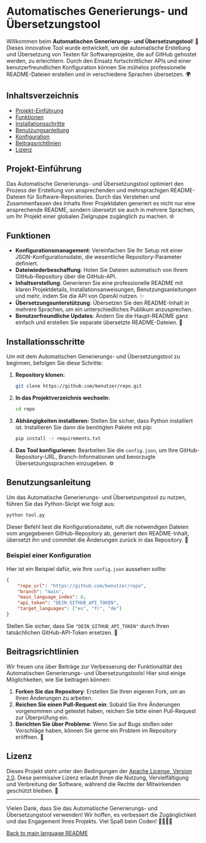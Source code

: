 # Automatisches Generierungs- und Übersetzungstool

Willkommen beim **Automatischen Generierungs- und Übersetzungstool**! 🎉 Dieses innovative Tool wurde entwickelt, um die automatische Erstellung und Übersetzung von Texten für Softwareprojekte, die auf GitHub gehostet werden, zu erleichtern. Durch den Einsatz fortschrittlicher APIs und einer benutzerfreundlichen Konfiguration können Sie mühelos professionelle README-Dateien erstellen und in verschiedene Sprachen übersetzen. 🌍

## Inhaltsverzeichnis
- [Projekt-Einführung](#projekt-einführung)
- [Funktionen](#funktionen)
- [Installationsschritte](#installationsschritte)
- [Benutzungsanleitung](#benutzungsanleitung)
- [Konfiguration](#konfiguration)
- [Beitragsrichtlinien](#beitragsrichtlinien)
- [Lizenz](#lizenz)

## Projekt-Einführung

Das Automatische Generierungs- und Übersetzungstool optimiert den Prozess der Erstellung von ansprechenden und mehrsprachigen README-Dateien für Software-Repositories. Durch das Verstehen und Zusammenfassen des Inhalts Ihrer Projektdaten generiert es nicht nur eine ansprechende README, sondern übersetzt sie auch in mehrere Sprachen, um Ihr Projekt einer globalen Zielgruppe zugänglich zu machen. 🌐

## Funktionen

- **Konfigurationsmanagement**: Vereinfachen Sie Ihr Setup mit einer JSON-Konfigurationsdatei, die wesentliche Repository-Parameter definiert.
- **Dateiwiederbeschaffung**: Holen Sie Dateien automatisch von Ihrem GitHub-Repository über die GitHub-API.
- **Inhaltserstellung**: Generieren Sie eine professionelle README mit klaren Projektdetails, Installationsanweisungen, Benutzungsanleitungen und mehr, indem Sie die API von OpenAI nutzen. ✨
- **Übersetzungsunterstützung**: Übersetzen Sie den README-Inhalt in mehrere Sprachen, um ein unterschiedliches Publikum anzusprechen.
- **Benutzerfreundliche Updates**: Ändern Sie die Haupt-README ganz einfach und erstellen Sie separate übersetzte README-Dateien. 🔄

## Installationsschritte

Um mit dem Automatischen Generierungs- und Übersetzungstool zu beginnen, befolgen Sie diese Schritte:

1. **Repository klonen:**
   ```bash
   git clone https://github.com/benutzer/repo.git
   ```

2. **In das Projektverzeichnis wechseln:**
   ```bash
   cd repo
   ```

3. **Abhängigkeiten installieren:**
   Stellen Sie sicher, dass Python installiert ist. Installieren Sie dann die benötigten Pakete mit pip:
   ```bash
   pip install -r requirements.txt
   ```

4. **Das Tool konfigurieren:**
   Bearbeiten Sie die `config.json`, um Ihre GitHub-Repository-URL, Branch-Informationen und bevorzugte Übersetzungssprachen einzugeben. ⚙️

## Benutzungsanleitung

Um das Automatische Generierungs- und Übersetzungstool zu nutzen, führen Sie das Python-Skript wie folgt aus:

```bash
python tool.py
```

Dieser Befehl liest die Konfigurationsdatei, ruft die notwendigen Dateien vom angegebenen GitHub-Repository ab, generiert den README-Inhalt, übersetzt ihn und commitet die Änderungen zurück in das Repository. 📝

### Beispiel einer Konfiguration

Hier ist ein Beispiel dafür, wie Ihre `config.json` aussehen sollte:

```json
{
    "repo_url": "https://github.com/benutzer/repo",
    "branch": "main",
    "main_language_index": 0,
    "api_token": "DEIN_GITHUB_API_TOKEN",
    "target_languages": ["es", "fr", "de"]
}
```

Stellen Sie sicher, dass Sie `"DEIN_GITHUB_API_TOKEN"` durch Ihren tatsächlichen GitHub-API-Token ersetzen. 🔑

## Beitragsrichtlinien

Wir freuen uns über Beiträge zur Verbesserung der Funktionalität des Automatischen Generierungs- und Übersetzungstools! Hier sind einige Möglichkeiten, wie Sie beitragen können:

1. **Forken Sie das Repository**: Erstellen Sie Ihren eigenen Fork, um an Ihren Änderungen zu arbeiten.
2. **Reichen Sie einen Pull-Request ein**: Sobald Sie Ihre Änderungen vorgenommen und getestet haben, reichen Sie bitte einen Pull-Request zur Überprüfung ein.
3. **Berichten Sie über Probleme**: Wenn Sie auf Bugs stoßen oder Vorschläge haben, können Sie gerne ein Problem im Repository eröffnen. 🐞

## Lizenz

Dieses Projekt steht unter den Bedingungen der [Apache License, Version 2.0](https://www.apache.org/licenses/LICENSE-2.0). Diese permissive Lizenz erlaubt Ihnen die Nutzung, Vervielfältigung und Verbreitung der Software, während die Rechte der Mitwirkenden geschützt bleiben. 📜

---

Vielen Dank, dass Sie das Automatische Generierungs- und Übersetzungstool verwenden! Wir hoffen, es verbessert die Zugänglichkeit und das Engagement Ihres Projekts. Viel Spaß beim Coden! 👩‍💻👨‍💻

[Back to main language README](README.md)